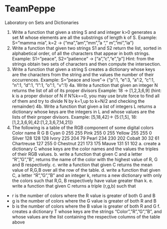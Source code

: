 # TeamPeppe
Laboratory on Sets and Dictionaries
1. Write a function that given a string S and and integer k>0 generates a set M whose elements are 
all the substrings of length k of S.
Example: S=”mamma mia”, k=2 → {“ma”,”am”,”mm”,”a “,” m”,”mi”,”ia”}
2. Write a function that given two strings S1 and S2 return the list, sorted in alphabetical order, of 
all the characters that appear in both strings.
Example: S1=”peace”, S2=”patience” → [“a”,”c”,“e”,”p”]
Hint: from the strings obtain two sets of characters and then compute the intersection.
3. Write a function that given a string S creates a dictionary whose keys are the characters from the 
string and the values the number of their occurrences.
Example: S=”peace and love”→ {“p”:1, ”e”:3, ”a”:2, ”c”:1, ”n”:1, ”d”:1, ”l”:1, ”o”:1, ”v”:1}
4a. Write a function that given an integer N returns the list of all of its proper divisors
Example: 18 → [1,2,3,6,9]
(hint: k is a proper divisor of N if N%k==0, you may use brute force to find all of them and try to 
divide N by k=1,up to k=N/2 and checking the remainder)
4b. Write a function that given a list of integers L returns a dictionary whose keys are the integers in
L and whose values are the lists of their proper divisors.
Example: [5,18,42]→ {5:[1,5], 18:[1,2,3,6,9],42:[1,2,3,6,7,14,21]}
5. The following is a table of the RGB component of some digital colors
Color name R G B
Cyan 0 255 255
Pink 255 0 255
Yellow 255 255 0
Silver 128 128 128
Ivory 225 204 79
Pearl 234 230 202
Cobalt 30 32 61
Chartreuse 127 255 0
Chestnut 221 173 175
Mauve 131 51 102
a. create a dictionary C whose keys are the color names and the values the triples of their RGB 
values.
b. write a function that given C and a letter “R”,”G”,”B”, returns the name of the color with the 
highest value of R, G and B respectively.
c. write a function that given C returns the mean value of R,G,B over all the row of the table.
d. write a function that given C, a letter “R”,”G”,”B” and an integer k, returns a new dictionary with
only the colors such that R,G, B respectively have value greater than k.
e. write a function that given C returns a triple (r,g,b) such that 
- r is the number of colors where the R value is greater of both G and B
- g is the number of colors where the G value is greater of both R and B
- b is the number of colors where the B value is greater of both R and G
f. creates a dictionary T whose keys are the strings “Color”,”R”,”G”,”B”, and whose values are the 
list containing the respective columns of the table above